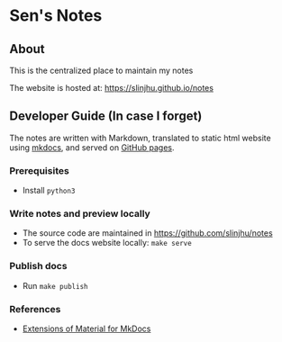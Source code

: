 # Sen's Notes

## About
This is the centralized place to maintain my notes

The website is hosted at: <https://slinjhu.github.io/notes>

## Developer Guide (In case I forget)
The notes are written with Markdown, translated to static html website using [mkdocs](https://mkdocs.org),
and served on [GitHub pages](https://pages.github.com).

### Prerequisites
- Install `python3`

### Write notes and preview locally
- The source code are maintained in <https://github.com/slinjhu/notes>
- To serve the docs website locally: `make serve`

### Publish docs
- Run `make publish`

### References
- [Extensions of Material for MkDocs](https://squidfunk.github.io/mkdocs-material/extensions/)